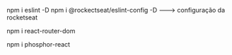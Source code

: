  npm i eslint -D
 npm i @rockectseat/eslint-config -D ---> configuração da  rocketseat

 npm i react-router-dom

 npm i phosphor-react